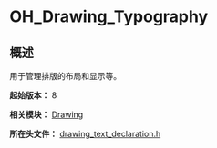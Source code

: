 # OH_Drawing_Typography
<!--Kit: ArkGraphics 2D-->
<!--Subsystem: Graphics-->
<!--Owner: @oh_wangxk;@gmiao522;@Lem0nC-->
<!--SE: @liumingxiang-->
<!--TSE: @yhl0101-->
## 概述

用于管理排版的布局和显示等。

**起始版本：** 8

**相关模块：** [Drawing](capi-drawing.md)

**所在头文件：** [drawing_text_declaration.h](capi-drawing-text-declaration-h.md)

